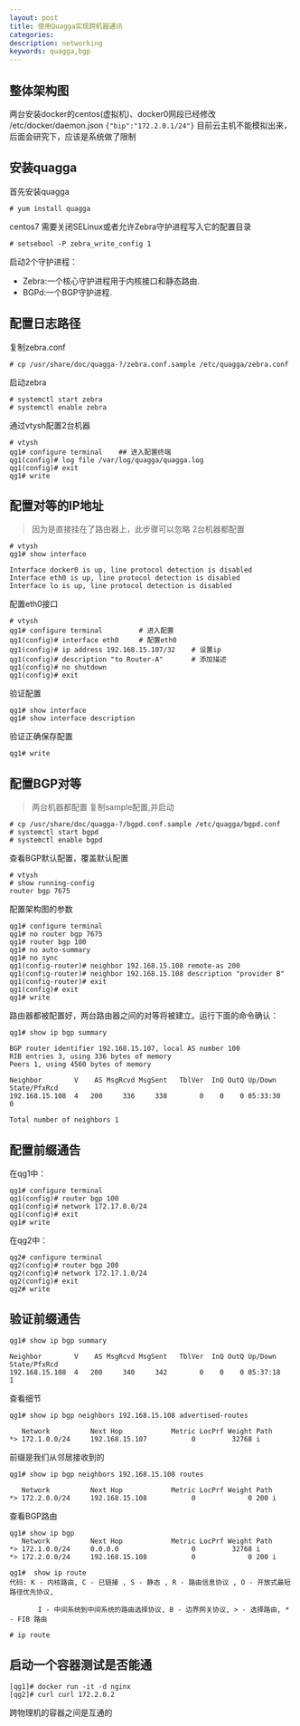 ```yaml
---
layout: post
title: 使用Quagga实现跨机器通讯 
categories: 
description: networking 
keywords: quagga,bgp
---
```



## 整体架构图

<object data="/images/quagga-docker.svg" type="image/svg+xml"></object>


两台安装docker的centos(虚拟机)、docker0网段已经修改 /etc/docker/daemon.json ``` {"bip":"172.2.0.1/24"} ```
目前云主机不能模拟出来，后面会研究下，应该是系统做了限制

##  安装quagga

首先安装quagga
```
# yum install quagga
```
centos7 需要关闭SELinux或者允许Zebra守护进程写入它的配置目录
```
# setsebool -P zebra_write_config 1 
```
启动2个守护进程：
- Zebra:一个核心守护进程用于内核接口和静态路由.
- BGPd:一个BGP守护进程.

## 配置日志路径

复制zebra.conf
```
# cp /usr/share/doc/quagga-?/zebra.conf.sample /etc/quagga/zebra.conf 
```
启动zebra
```
# systemctl start zebra
# systemctl enable zebra 
```
通过vtysh配置2台机器

```
# vtysh
qg1# configure terminal    ## 进入配置终端
qg1(config)# log file /var/log/quagga/quagga.log
qg1(config)# exit
qg1# write

```
## 配置对等的IP地址
> 因为是直接挂在了路由器上，此步骤可以忽略 2台机器都配置
```
# vtysh
qg1# show interface
```

```
Interface docker0 is up, line protocol detection is disabled
Interface eth0 is up, line protocol detection is disabled
Interface lo is up, line protocol detection is disabled
```

配置eth0接口
```
# vtysh
qg1# configure terminal         # 进入配置
qg1(config)# interface eth0     # 配置eth0
qg1(config)# ip address 192.168.15.107/32    # 设置ip
qg1(config)# description "to Router-A"       # 添加描述
qg1(config)# no shutdown
qg1(config)# exit
```
验证配置
```
qg1# show interface 
qg1# show interface description
```
验证正确保存配置
```
qg1# write
```

## 配置BGP对等
> 两台机器都配置
复制sample配置,并启动
```
# cp /usr/share/doc/quagga-?/bgpd.conf.sample /etc/quagga/bgpd.conf 
# systemctl start bgpd
# systemctl enable bgpd
```
查看BGP默认配置，覆盖默认配置
```
# vtysh
# show running-config 
router bgp 7675
```

配置架构图的参数
```
qg1# configure terminal
qg1# no router bgp 7675
qg1# router bgp 100
qg1# no auto-summary
qg1# no sync
qg1(config-router)# neighbor 192.168.15.108 remote-as 200
qg1(config-router)# neighbor 192.168.15.108 description "provider B"
qg1(config-router)# exit
qg1(config)# exit
qg1# write
```
路由器都被配置好，两台路由器之间的对等将被建立。运行下面的命令确认：
```
qg1# show ip bgp summary 
```

```
BGP router identifier 192.168.15.107, local AS number 100
RIB entries 3, using 336 bytes of memory
Peers 1, using 4560 bytes of memory

Neighbor        V    AS MsgRcvd MsgSent   TblVer  InQ OutQ Up/Down  State/PfxRcd
192.168.15.108  4   200     336     338        0    0    0 05:33:30        0

Total number of neighbors 1
```

## 配置前缀通告
在qg1中：
```
qg1# configure terminal
qg1(config)# router bgp 100
qg1(config)# network 172.17.0.0/24
qg1(config)# exit
qg1# write
```
在qg2中：
```
qg2# configure terminal
qg2(config)# router bgp 200
qg2(config)# network 172.17.1.0/24
qg2(config)# exit
qg2# write
```

## 验证前缀通告
```
qg1# show ip bgp summary 
```

```
Neighbor        V    AS MsgRcvd MsgSent   TblVer  InQ OutQ Up/Down  State/PfxRcd
192.168.15.108  4   200     340     342        0    0    0 05:37:18        1
```

查看细节
```
qg1# show ip bgp neighbors 192.168.15.108 advertised-routes 
```

```
   Network          Next Hop            Metric LocPrf Weight Path
*> 172.1.0.0/24     192.168.15.107           0         32768 i
```

前缀是我们从邻居接收到的
```
qg1# show ip bgp neighbors 192.168.15.108 routes
```

```
   Network          Next Hop            Metric LocPrf Weight Path
*> 172.2.0.0/24     192.168.15.108           0             0 200 i
```
查看BGP路由
```
qg1# show ip bgp
   Network          Next Hop            Metric LocPrf Weight Path
*> 172.1.0.0/24     0.0.0.0                  0         32768 i
*> 172.2.0.0/24     192.168.15.108           0             0 200 i

qg1#  show ip route
代码: K - 内核路由, C - 已链接 , S - 静态 , R - 路由信息协议 , O - 开放式最短路径优先协议,
 
       I - 中间系统到中间系统的路由选择协议, B - 边界网关协议, > - 选择路由, * - FIB 路由

# ip route 
```

## 启动一个容器测试是否能通
```
[qg1]# docker run -it -d nginx
[qg2]# curl curl 172.2.0.2
```
跨物理机的容器之间是互通的